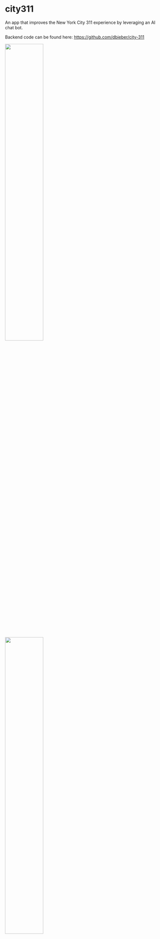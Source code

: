 # city311

An app that improves the New York City 311 experience by leveraging an AI chat bot.

Backend code can be found here: https://github.com/dbieber/city-311

<img src="https://github.com/alexathylane/city311/assets/2986736/038c094d-1961-4bb3-a134-f1197efcb171"  width="50%" height="50%">
<img src="https://github.com/alexathylane/city311/assets/2986736/b43d2364-0bfc-46e7-9544-118d5c46ee11"  width="50%" height="50%">
